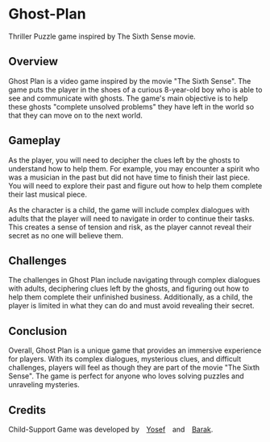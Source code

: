 # Ghost-Plan
Thriller Puzzle game inspired by The Sixth Sense movie.

## Overview
Ghost Plan is a video game inspired by the movie "The Sixth Sense". The game puts the player in the shoes of a curious 8-year-old boy who is able to see and communicate with ghosts. The game's main objective is to help these ghosts "complete unsolved problems" they have left in the world so that they can move on to the next world.

## Gameplay
As the player, you will need to decipher the clues left by the ghosts to understand how to help them. For example, you may encounter a spirit who was a musician in the past but did not have time to finish their last piece. You will need to explore their past and figure out how to help them complete their last musical piece.

As the character is a child, the game will include complex dialogues with adults that the player will need to navigate in order to continue their tasks. This creates a sense of tension and risk, as the player cannot reveal their secret as no one will believe them.

## Challenges
The challenges in Ghost Plan include navigating through complex dialogues with adults, deciphering clues left by the ghosts, and figuring out how to help them complete their unfinished business. Additionally, as a child, the player is limited in what they can do and must avoid revealing their secret.

## Conclusion
Overall, Ghost Plan is a unique game that provides an immersive experience for players. With its complex dialogues, mysterious clues, and difficult challenges, players will feel as though they are part of the movie "The Sixth Sense". The game is perfect for anyone who loves solving puzzles and unraveling mysteries.

## Credits
Child-Support Game was developed by [Yosef](https://github.com/YosefKahlon) and [Barak](https://github.com/barakdf).
